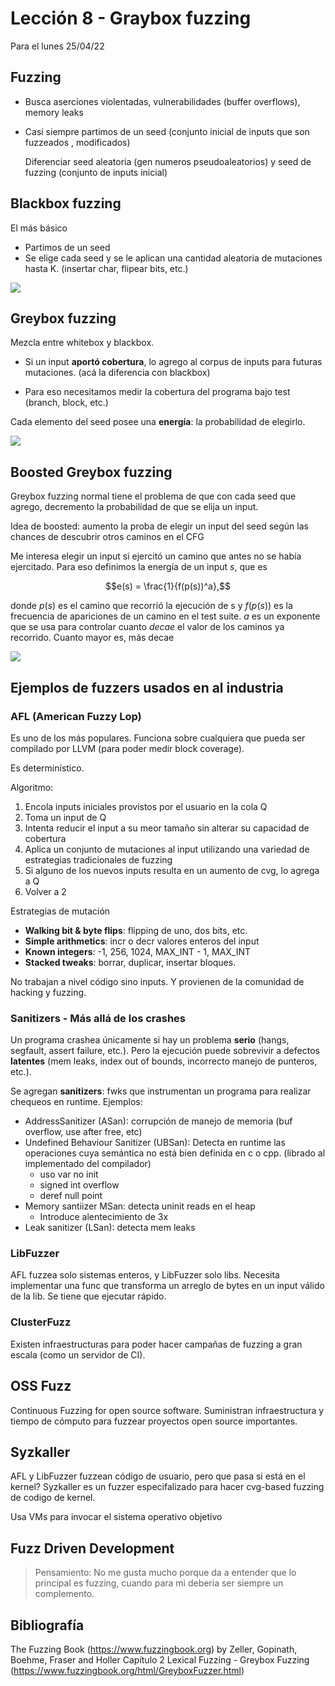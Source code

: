 # Lección 8 - Graybox fuzzing

Para el lunes 25/04/22

## Fuzzing

- Busca aserciones violentadas, vulnerabilidades (buffer overflows), memory
  leaks
- Casi siempre partimos de un seed (conjunto inicial de inputs que son fuzzeados
  , modificados)

  Diferenciar seed aleatoria (gen numeros pseudoaleatorios) y seed de fuzzing
  (conjunto de inputs inicial)

## Blackbox fuzzing

El más básico

- Partimos de un seed
- Se elige cada seed y se le aplican una cantidad aleatoria de mutaciones hasta
  K. (insertar char, flipear bits, etc.)

![](img/8/blackbox.png)

## Greybox fuzzing

Mezcla entre whitebox y blackbox.

- Si un input **aportó cobertura**, lo agrego al corpus de inputs para futuras
  mutaciones. (acá la diferencia con blackbox)

- Para eso necesitamos medir la cobertura del programa bajo test (branch, block,
  etc.)

Cada elemento del seed posee una **energía**: la probabilidad  de elegirlo.

![](img/8/greybox.png)

## Boosted Greybox fuzzing

Greybox fuzzing normal tiene el problema de que con cada seed que agrego,
decremento la probabilidad de que se elija un input.

Idea de boosted: aumento la proba de elegir un input del seed según las chances
de descubrir otros caminos en el CFG

Me interesa elegir un input si ejercitó un camino que antes no se había
ejercitado. Para eso definimos la energía de un input $s$, que es

$$e(s) = \frac{1}{f(p(s))^a},$$

donde $p(s)$ es el camino que recorrió la ejecución de s y $f(p(s))$ es la
frecuencia de apariciones de un camino en el test suite. $a$ es un exponente que
se usa para controlar cuanto *decae* el valor de los caminos ya recorrido.
Cuanto mayor es, más decae

![](img/8/boosted.png)

## Ejemplos de fuzzers usados en al industria

### AFL (American Fuzzy Lop)

Es uno de los más populares. Funciona sobre cualquiera que pueda ser compilado
por LLVM (para poder medir block coverage).

Es determinístico.

Algoritmo:

1. Encola inputs iniciales provistos por el usuario en la cola Q
2. Toma un input de Q
3. Intenta reducir el input a su meor tamaño sin alterar su capacidad de cobertura
4. Aplica un conjunto de mutaciones al input utilizando una variedad de
   estrategias tradicionales de fuzzing
5. Si alguno de los nuevos inputs resulta en un aumento de cvg, lo agrega a Q
6. Volver a 2

Estrategias de mutación

- **Walking bit & byte flips**: flipping de uno, dos bits, etc.
- **Simple arithmetics**: incr o decr valores enteros del input
- **Known integers**: -1, 256, 1024, MAX_INT - 1, MAX_INT
- **Stacked tweaks**: borrar, duplicar, insertar bloques.

No trabajan a nivel código sino inputs. Y provienen de la comunidad de hacking y
fuzzing.

### Sanitizers - Más allá de los crashes

Un programa crashea únicamente si hay un problema **serio** (hangs, segfault,
assert failure, etc.). Pero la ejecución puede sobrevivir a defectos
**latentes** (mem leaks, index out of bounds, incorrecto manejo de punteros,
etc.).

Se agregan **sanitizers**: fwks que instrumentan un programa para realizar
chequeos en runtime. Ejemplos:

- AddressSanitizer (ASan): corrupción de manejo de memoria (buf overflow, use
  after free, etc)
- Undefined Behaviour Sanitizer (UBSan): Detecta en runtime las operaciones cuya
  semántica no está bien definida en c o cpp. (librado al implementado del
  compilador)
  - uso var no init
  - signed int overflow
  - deref null point
- Memory santiizer MSan: detecta uninit reads en el heap
  - Introduce alentecimiento de 3x
- Leak sanitizer (LSan): detecta mem leaks

### LibFuzzer

AFL fuzzea solo sistemas enteros, y LibFuzzer solo libs. Necesita implementar
una func que transforma un arreglo de bytes en un input válido de la lib. Se
tiene que ejecutar rápido.

### ClusterFuzz

Existen infraestructuras para poder hacer campañas de fuzzing a gran escala
(como un servidor de CI).

## OSS Fuzz

Continuous Fuzzing for open source software. Suministran infraestructura y
tiempo de cómputo para fuzzear proyectos open source importantes.

## Syzkaller

AFL y LibFuzzer fuzzean código de usuario, pero que pasa si está en el kernel?
Syzkaller es un fuzzer especifalizado para hacer cvg-based fuzzing de codigo de
kernel.

Usa VMs para invocar el sistema operativo objetivo

## Fuzz Driven Development

> Pensamiento: No me gusta mucho porque da a entender que lo principal es
> fuzzing, cuando para mi deberia ser siempre un complemento.

## Bibliografía

The Fuzzing Book (https://www.fuzzingbook.org) by Zeller, Gopinath, Boehme, Fraser and Holler 
Capítulo 2 Lexical Fuzzing - Greybox Fuzzing (https://www.fuzzingbook.org/html/GreyboxFuzzer.html)

